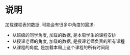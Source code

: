 # 说明

加载课程表的数据, 可能会有很多中角度的需求:

- 从班级的同学角度, 加载的数据, 是本周学生的课程安排
- 从授课老师的角度, 加载的数据, 是授课老师负责的所有课程
- 从课程的角度, 是加载本周上这个课程的所有时间段
